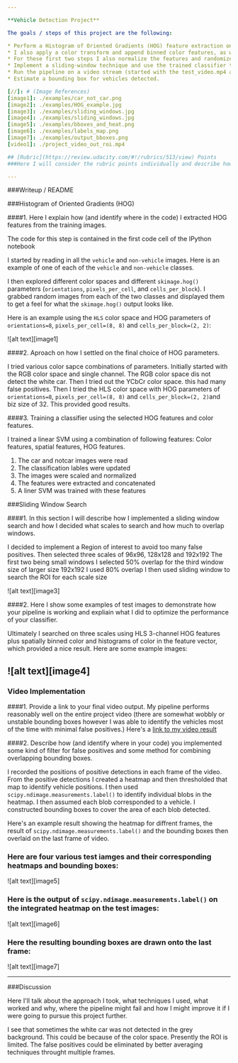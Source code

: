 ```yaml
---

**Vehicle Detection Project**

The goals / steps of this project are the following:

* Perform a Histogram of Oriented Gradients (HOG) feature extraction on a labeled training set of images and train a classifier Linear SVM classifier
* I also apply a color transform and append binned color features, as well as histograms of color, to the HOG feature vector. 
* For these first two steps I also normalize the features and randomize a selection for training and testing.
* Implement a sliding-window technique and use the trained classifier to search for vehicles in images.
* Run the pipeline on a video stream (started with the test_video.mp4 and later implement on full project_video.mp4) and create a heat map of recurring detections frame by frame to reject outliers and follow detected vehicles.
* Estimate a bounding box for vehicles detected.

[//]: # (Image References)
[image1]: ./examples/car_not_car.png
[image2]: ./examples/HOG_example.jpg
[image3]: ./examples/sliding_windows.jpg
[image4]: ./examples/sliding_windows.jpg
[image5]: ./examples/bboxes_and_heat.png
[image6]: ./examples/labels_map.png
[image7]: ./examples/output_bboxes.png
[video1]: ./project_video_out_roi.mp4

## [Rubric](https://review.udacity.com/#!/rubrics/513/view) Points
###Here I will consider the rubric points individually and describe how I addressed each point in my implementation.  

---
```

###Writeup / README

###Histogram of Oriented Gradients (HOG)

####1. Here I explain how (and identify where in the code) I  extracted HOG features from the training images.

The code for this step is contained in the first code cell of the IPython notebook 

I started by reading in all the `vehicle` and `non-vehicle` images.  Here is an example of one of each of the `vehicle` and `non-vehicle` classes.

I then explored different color spaces and different `skimage.hog()` parameters (`orientations`, `pixels_per_cell`, and `cells_per_block`).  I grabbed random images from each of the two classes and displayed them to get a feel for what the `skimage.hog()` output looks like.

Here is an example using the `HLS` color space and HOG parameters of `orientations=8`, `pixels_per_cell=(8, 8)` and `cells_per_block=(2, 2)`:

![alt text][image1]


####2. Aproach on how I settled on the final choice of HOG parameters.

I tried various color sapce combinations of parameters. Initially started with the RGB color space and single channel.
The RGB color space dis not detect the white car. Then I tried out the YCbCr color space. this had many false positives.
Then I tried the HLS color space with HOG parameters of `orientations=8`, `pixels_per_cell=(8, 8)` and `cells_per_block=(2, 2)`and biz size of 32. This provided good results.

####3. Training a classifier using the selected HOG features and color features.

I trained a linear SVM using a combination of following features: Color features, spatial features, HOG features.
1. The car and notcar images were read
2. The classification lables were updated
3. The images were scaled and normalized
4. The features were extracted and concatenated
5. A liner SVM was trained with these features

###Sliding Window Search

####1. In this section I will describe how I implemented a sliding window search and how I decided what scales to search and how much to overlap windows.

I decided to implement a Region of interest to avoid too many false positives.
Then selected three scales of 96x96, 128x128 and 192x192
The first two being small windows I selected 50% overlap
for the third window size of larger size 192x192 I used 80% overlap
I then used sliding window to search the ROI for each scale size

![alt text][image3]

####2. Here I show some examples of test images to demonstrate how your pipeline is working and expliain what I did to optimize the performance of your classifier.

Ultimately I searched on three scales using HLS 3-channel HOG features plus spatially binned color and histograms of color in the feature vector, which provided a nice result.  Here are some example images:

![alt text][image4]
---

### Video Implementation

####1. Provide a link to your final video output.  My pipeline performs reasonably well on the entire project video (there are somewhat wobbly or unstable bounding boxes however I was able to identify the vehicles most of the time with minimal false positives.)
Here's a [link to my video result](./project_video_out_roi.mp4)


####2. Describe how (and identify where in your code) you implemented some kind of filter for false positives and some method for combining overlapping bounding boxes.

I recorded the positions of positive detections in each frame of the video.  From the positive detections I created a heatmap and then thresholded that map to identify vehicle positions.  I then used `scipy.ndimage.measurements.label()` to identify individual blobs in the heatmap.  I then assumed each blob corresponded to a vehicle.  I constructed bounding boxes to cover the area of each blob detected.  

Here's an example result showing the heatmap for diffrent frames, the result of `scipy.ndimage.measurements.label()` and the bounding boxes then overlaid on the last frame of video.

### Here are four various test iamges and their corresponding heatmaps and bounding boxes:

![alt text][image5]

### Here is the output of `scipy.ndimage.measurements.label()` on the integrated heatmap on the test images:
![alt text][image6]

### Here the resulting bounding boxes are drawn onto the last frame:
![alt text][image7]



---

###Discussion

Here I'll talk about the approach I took, what techniques I used, what worked and why, where the pipeline might fail and how I might improve it if I were going to pursue this project further.  

I see that sometimes the white car was not detected in the grey background. This could be because of the color space.
Presently the ROI is limited. The false positives could be eliminated by better averaging techniques throught multiple frames.

